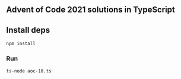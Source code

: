 ## Advent of Code 2021 solutions in TypeScript

## Install deps
```
npm install
```

### Run
```
ts-node aoc-10.ts
```